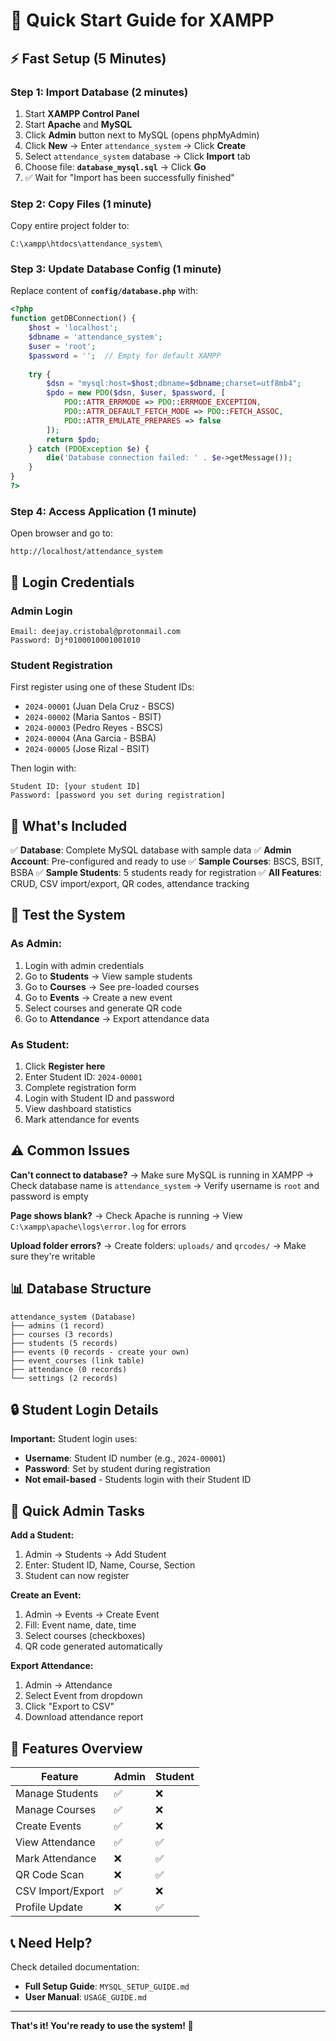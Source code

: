 # 🚀 Quick Start Guide for XAMPP

## ⚡ Fast Setup (5 Minutes)

### Step 1: Import Database (2 minutes)
1. Start **XAMPP Control Panel**
2. Start **Apache** and **MySQL**
3. Click **Admin** button next to MySQL (opens phpMyAdmin)
4. Click **New** → Enter `attendance_system` → Click **Create**
5. Select `attendance_system` database → Click **Import** tab
6. Choose file: **`database_mysql.sql`** → Click **Go**
7. ✅ Wait for "Import has been successfully finished"

### Step 2: Copy Files (1 minute)
Copy entire project folder to:
```
C:\xampp\htdocs\attendance_system\
```

### Step 3: Update Database Config (1 minute)
Replace content of **`config/database.php`** with:

```php
<?php
function getDBConnection() {
    $host = 'localhost';
    $dbname = 'attendance_system';
    $user = 'root';
    $password = '';  // Empty for default XAMPP
    
    try {
        $dsn = "mysql:host=$host;dbname=$dbname;charset=utf8mb4";
        $pdo = new PDO($dsn, $user, $password, [
            PDO::ATTR_ERRMODE => PDO::ERRMODE_EXCEPTION,
            PDO::ATTR_DEFAULT_FETCH_MODE => PDO::FETCH_ASSOC,
            PDO::ATTR_EMULATE_PREPARES => false
        ]);
        return $pdo;
    } catch (PDOException $e) {
        die('Database connection failed: ' . $e->getMessage());
    }
}
?>
```

### Step 4: Access Application (1 minute)
Open browser and go to:
```
http://localhost/attendance_system
```

## 🔑 Login Credentials

### Admin Login
```
Email: deejay.cristobal@protonmail.com
Password: Dj*0100010001001010
```

### Student Registration
First register using one of these Student IDs:
- `2024-00001` (Juan Dela Cruz - BSCS)
- `2024-00002` (Maria Santos - BSIT)
- `2024-00003` (Pedro Reyes - BSCS)
- `2024-00004` (Ana Garcia - BSBA)
- `2024-00005` (Jose Rizal - BSIT)

Then login with:
```
Student ID: [your student ID]
Password: [password you set during registration]
```

## 📁 What's Included

✅ **Database**: Complete MySQL database with sample data
✅ **Admin Account**: Pre-configured and ready to use
✅ **Sample Courses**: BSCS, BSIT, BSBA
✅ **Sample Students**: 5 students ready for registration
✅ **All Features**: CRUD, CSV import/export, QR codes, attendance tracking

## 🎯 Test the System

### As Admin:
1. Login with admin credentials
2. Go to **Students** → View sample students
3. Go to **Courses** → See pre-loaded courses
4. Go to **Events** → Create a new event
5. Select courses and generate QR code
6. Go to **Attendance** → Export attendance data

### As Student:
1. Click **Register here**
2. Enter Student ID: `2024-00001`
3. Complete registration form
4. Login with Student ID and password
5. View dashboard statistics
6. Mark attendance for events

## ⚠️ Common Issues

**Can't connect to database?**
→ Make sure MySQL is running in XAMPP
→ Check database name is `attendance_system`
→ Verify username is `root` and password is empty

**Page shows blank?**
→ Check Apache is running
→ View `C:\xampp\apache\logs\error.log` for errors

**Upload folder errors?**
→ Create folders: `uploads/` and `qrcodes/`
→ Make sure they're writable

## 📊 Database Structure

```
attendance_system (Database)
├── admins (1 record)
├── courses (3 records)
├── students (5 records)
├── events (0 records - create your own)
├── event_courses (link table)
├── attendance (0 records)
└── settings (2 records)
```

## 🔒 Student Login Details

**Important:** Student login uses:
- **Username**: Student ID number (e.g., `2024-00001`)
- **Password**: Set by student during registration
- **Not email-based** - Students login with their Student ID

## 📝 Quick Admin Tasks

**Add a Student:**
1. Admin → Students → Add Student
2. Enter: Student ID, Name, Course, Section
3. Student can now register

**Create an Event:**
1. Admin → Events → Create Event
2. Fill: Event name, date, time
3. Select courses (checkboxes)
4. QR code generated automatically

**Export Attendance:**
1. Admin → Attendance
2. Select Event from dropdown
3. Click "Export to CSV"
4. Download attendance report

## 🎨 Features Overview

| Feature | Admin | Student |
|---------|-------|---------|
| Manage Students | ✅ | ❌ |
| Manage Courses | ✅ | ❌ |
| Create Events | ✅ | ❌ |
| View Attendance | ✅ | ✅ |
| Mark Attendance | ❌ | ✅ |
| QR Code Scan | ❌ | ✅ |
| CSV Import/Export | ✅ | ❌ |
| Profile Update | ❌ | ✅ |

## 📞 Need Help?

Check detailed documentation:
- **Full Setup Guide**: `MYSQL_SETUP_GUIDE.md`
- **User Manual**: `USAGE_GUIDE.md`

---

**That's it! You're ready to use the system! 🎉**
